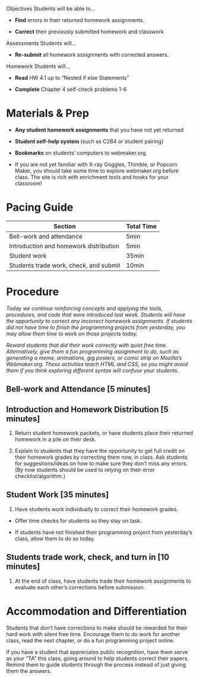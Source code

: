 Objectives Students will be able to…

-   **Find** errors in their returned homework assignments.

-   **Correct** their previously submitted homework and classwork

Assessments Students will...

-   **Re-submit** all homework assignments with corrected answers.

Homework Students will...

-   **Read** HW 4.1 up to “Nested if else Statements”

-   **Complete** Chapter 4 self-check problems 1-6

Materials & Prep
================

-   **Any student homework assignments** that you have not yet returned

-   **Student self-help system** (such as C2B4 or student pairing)

-   **Bookmarks** on students’ computers to webmaker.org

-   If you are not yet familiar with X-ray Goggles, Thimble, or Popcorn Maker, you should take some time to explore webmaker.org before class. The site is rich with enrichment tools and hooks for your classroom!

Pacing Guide
============

| Section                                | Total Time |
|----------------------------------------|------------|
| Bell-work and attendance               | 5min       |
| Introduction and homework distribution | 5min       |
| Student work                           | 35min      |
| Students trade work, check, and submit | 10min      |

Procedure
=========

*Today we continue reinforcing concepts and applying the tools, procedures, and code that were introduced last week. Students will have the opportunity to correct any incorrect homework assignments. If students did not have time to finish the programming projects from yesterday, you may allow them time to work on those projects today.*

*Reward students that did their work correctly with quiet free time. Alternatively, give them a fun programming assignment to do, such as generating a meme, animations, gig posters, or comic strip on Mozilla’s Webmaker.org. These activities teach HTML and CSS, so you might avoid them if you think exploring different syntax will confuse your students.*

Bell-work and Attendance \[5 minutes\]
--------------------------------------

Introduction and Homework Distribution \[5 minutes\]
----------------------------------------------------

1. Return student homework packets, or have students place their returned homework in a pile on their desk.

2. Explain to students that they have the opportunity to get full credit on their homework grades by correcting them now, in class. Ask students for suggestions/ideas on how to make sure they don’t miss any errors. (By now students should be used to relying on their error checklist/algorithm.)

Student Work \[35 minutes\]
---------------------------

1. Have students work individually to correct their homework grades.

-   Offer time checks for students so they stay on task.

-   If students have not finished their programming project from yesterday’s class, allow them to do so today.

Students trade work, check, and turn in \[10 minutes\]
------------------------------------------------------

1. At the end of class, have students trade their homework assignments to evaluate each other’s corrections before submission.

Accommodation and Differentiation
=================================

Students that don’t have corrections to make should be rewarded for their hard work with silent free time. Encourage them to do work for another class, read the next chapter, or do a fun programming project online.

If you have a student that appreciates public recognition, have them serve as your “TA” this class, going around to help students correct their papers. Remind them to guide students through the process instead of just giving them the answers.
